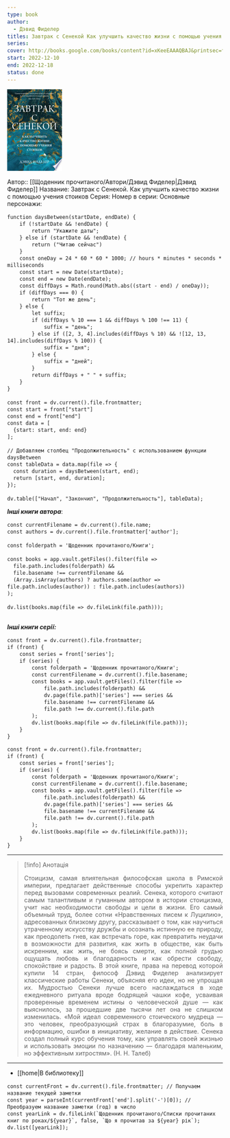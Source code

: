 ```yaml
---
type: book
author:
  - Дэвид Фиделер
titles: Завтрак с Сенекой Как улучшить качество жизни с помощью учения стоиков
series:
cover: http://books.google.com/books/content?id=xKeeEAAAQBAJ&printsec=frontcover&img=1&zoom=1&edge=curl&source=gbs_api
start: 2022-12-10
end: 2022-12-18
status: done
---
```

![cover|150](Resources/cover!150-11.jpg)

Автор:: [[Щоденник прочитаного/Автори/Дэвид Фиделер|Дэвид Фиделер]]
Название: Завтрак с Сенекой. Как улучшить качество жизни с помощью учения стоиков
Серия:
Номер в серии:
Основные персонажи:

```dataviewjs
function daysBetween(startDate, endDate) {
	if (!startDate && !endDate) { 
		return "Укажите даты"; 
	} else if (startDate && !endDate) {
		return ("Читаю сейчас")
	}
	const oneDay = 24 * 60 * 60 * 1000; // hours * minutes * seconds * milliseconds
	const start = new Date(startDate);
	const end = new Date(endDate);
	const diffDays = Math.round(Math.abs((start - end) / oneDay));
	if (diffDays === 0) {
		return "Тот же день";   
	} else {
		let suffix;     
	    if (diffDays % 10 === 1 && diffDays % 100 !== 11) {
		    suffix = "день";     
	    } else if ([2, 3, 4].includes(diffDays % 10) && ![12, 13, 14].includes(diffDays % 100)) {
			suffix = "дня";     
		} else {       
			suffix = "дней";     
		}          
		return diffDays + " " + suffix;   
	} 
}  

const front = dv.current().file.frontmatter;
const start = front["start"]
const end = front["end"]
const data = [
  {start: start, end: end}
];

// Добавляем столбец "Продолжительность" с использованием функции daysBetween
const tableData = data.map(file => {
  const duration = daysBetween(start, end);
  return [start, end, duration];
});

dv.table(["Начал", "Закончил", "Продолжительность"], tableData);
```
***Інші книги автора***:
```dataviewjs
const currentFilename = dv.current().file.name;
const authors = dv.current().file.frontmatter['author'];

const folderpath = 'Щоденник прочитаного/Книги';

const books = app.vault.getFiles().filter(file =>
  file.path.includes(folderpath) &&
  file.basename !== currentFilename &&
  (Array.isArray(authors) ? authors.some(author => file.path.includes(author)) : file.path.includes(authors))
);

dv.list(books.map(file => dv.fileLink(file.path)));


```
***Інші книги серії:***
```dataviewjs
const front = dv.current().file.frontmatter;
if (front) {
	const series = front['series'];
	if (series) {
		const folderpath = 'Щоденник прочитаного/Книги';
		const currentFilename = dv.current().file.basename;
		const books = app.vault.getFiles().filter(file =>  
			file.path.includes(folderpath) && 
			dv.page(file.path)['series'] === series && 
			file.basename !== currentFilename &&
			file.path !== dv.current().file.path 
		);
		dv.list(books.map(file => dv.fileLink(file.path)));
	}
}

```

```dataviewjs
const front = dv.current().file.frontmatter;
if (front) {
	const series = front['series'];
	if (series) {
		const folderpath = 'Щоденник прочитаного/Книги';
		const currentFilename = dv.current().file.basename;
		const books = app.vault.getFiles().filter(file =>  
			file.path.includes(folderpath) && 
			dv.page(file.path)['series'] === series && 
			file.basename !== currentFilename &&
			file.path !== dv.current().file.path 
		);
		dv.list(books.map(file => dv.fileLink(file.path)));
	}
}

```

---
>[!info] Анотація
><p align="justify">Стоицизм, самая влиятельная философская школа в Римской империи, предлагает действенные способы укрепить характер перед вызовами современных реалий. Сенека, которого считают самым талантливым и гуманным автором в истории стоицизма, учит нас необходимости свободы и цели в жизни. Его самый объемный труд, более сотни «Нравственных писем к Луцилию», адресованных близкому другу, рассказывает о том, как научиться утраченному искусству дружбы и осознать истинную ее природу, как преодолеть гнев, как встречать горе, как превратить неудачи в возможности для развития, как жить в обществе, как быть искренним, как жить, не боясь смерти, как полной грудью ощущать любовь и благодарность и как обрести свободу, спокойствие и радость. В этой книге, права на перевод которой купили 14 стран, философ Дэвид Фиделер анализирует классические работы Сенеки, объясняя его идеи, но не упрощая их. Мудростью Сенеки лучше всего наслаждаться в ходе ежедневного ритуала вроде бодрящей чашки кофе, усваивая проверенные временем истины о человеческой душе — как выяснилось, за прошедшие две тысячи лет она не слишком изменилась. «Мой идеал современного стоического мудреца — это человек, преобразующий страх в благоразумие, боль в информацию, ошибки в инициативу, желание в действие. Сенека создал полный курс обучения тому, как управлять своей жизнью и использовать эмоции по назначению — благодаря маленьким, но эффективным хитростям». (Н. Н. Талеб)</p>

___
- [[home|В библиотеку]]
```dataviewjs
const currentFront = dv.current().file.frontmatter; // Получаем название текущей заметки
const year = parseInt(currentFront['end'].split('-')[0]); // Преобразуем название заметки (год) в число
const yearLink = dv.fileLink(`Щоденник прочитаного/Списки прочитаних книг по роках/${year}`, false, `Що я прочитав за ${year} рік`);
dv.list([yearLink]);
```